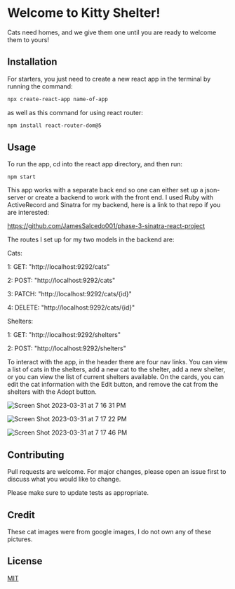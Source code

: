 # Welcome to Kitty Shelter!

Cats need homes, and we give them one until you are ready to welcome them to yours!

## Installation

For starters, you just need to create a new react app in the terminal by running the command:

```bash
npx create-react-app name-of-app
```

as well as this command for using react router:
```bash
npm install react-router-dom@5
```

## Usage
To run the app, cd into the react app directory, and then run:
```
npm start
```
This app works with a separate back end so one can either set up a json-server or create a backend to work with the front end.
I used Ruby with ActiveRecord and Sinatra for my backend, here is a link to that repo if you are interested:

https://github.com/JamesSalcedo001/phase-3-sinatra-react-project

The routes I set up for my two models in the backend are: 

Cats: 

1: GET: "http://localhost:9292/cats"

2: POST: "http://localhost:9292/cats"

3: PATCH: "http://localhost:9292/cats/{id}"

4: DELETE: "http://localhost:9292/cats/{id}"

Shelters: 

1: GET: "http://localhost:9292/shelters"

2: POST: "http://localhost:9292/shelters"

To interact with the app, in the header there are four nav links. You can view a list of cats in the shelters, add a new cat to the shelter, add a new shelter, or you can view the list of current shelters available. On the cards, you can edit the cat information with the Edit button, and remove the cat from the shelters with the Adopt button.


![Screen Shot 2023-03-31 at 7 16 31 PM](https://user-images.githubusercontent.com/107723341/229255868-0f19c4bf-6ee2-4c09-804c-a6f93dfac1fd.png)

![Screen Shot 2023-03-31 at 7 17 22 PM](https://user-images.githubusercontent.com/107723341/229255967-05cf8400-d781-4ce5-ad07-67ccc075133b.png)

![Screen Shot 2023-03-31 at 7 17 46 PM](https://user-images.githubusercontent.com/107723341/229255982-2dee8c68-0554-4beb-9ab7-eae2e8808beb.png)



## Contributing

Pull requests are welcome. For major changes, please open an issue first
to discuss what you would like to change.

Please make sure to update tests as appropriate.

## Credit
These cat images were from google images, I do not own any of these pictures.

## License

[MIT](https://choosealicense.com/licenses/mit/)
